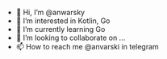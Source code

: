 - 👋 Hi, I’m @anwarsky
- 👀 I’m interested in Kotlin, Go
- 🌱 I’m currently learning Go
- 💞️ I’m looking to collaborate on ...
- 📫 How to reach me @anvarski
 in telegram
<!---
anwarsky/anwarsky is a ✨ special ✨ repository because its `README.md` (this file) appears on your GitHub profile.
You can click the Preview link to take a look at your changes.
--->
